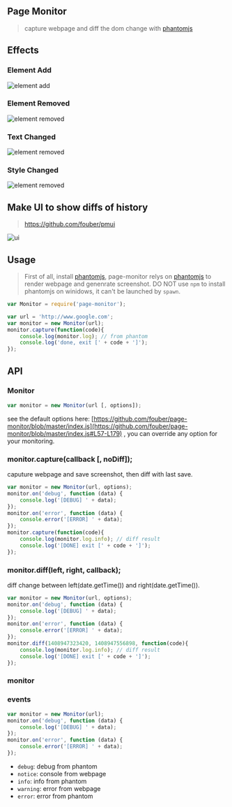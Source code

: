 ## Page Monitor

> capture webpage and diff the dom change with [phantomjs](http://phantomjs.org/)

## Effects

### Element Add

![element add](./demo/1409037825746-1409037838093.png)

### Element Removed

![element removed](./demo/1409037838093-1409037882033.png)

### Text Changed

![element removed](./demo/1409037882033-1409037916727.png)

### Style Changed

![element removed](./demo/1409038130483-1409038137417.png)

## Make UI to show diffs of history

> https://github.com/fouber/pmui

![ui](./demo/ui.png?v=3)

## Usage

> First of all, install [phantomjs](http://phantomjs.org/download.html), page-monitor relys on [phantomjs](http://phantomjs.org/) to render webpage and genenrate screenshot. DO NOT use ``npm`` to install phantomjs on winidows, it can't be launched by ``spawn``.

```javascript
var Monitor = require('page-monitor');

var url = 'http://www.google.com';
var monitor = new Monitor(url);
monitor.capture(function(code){
    console.log(monitor.log); // from phantom
    console.log('done, exit [' + code + ']');
});
```

## API

### Monitor

```javascript
var monitor = new Monitor(url [, options]);
```

see the default options here: [https://github.com/fouber/page-monitor/blob/master/index.js](https://github.com/fouber/page-monitor/blob/master/index.js#L57-L179) , you can override any option for your monitoring.

### monitor.capture(callback [, noDiff]);

caputure webpage and save screenshot, then diff with last save.

```javascript
var monitor = new Monitor(url, options);
monitor.on('debug', function (data) {
    console.log('[DEBUG] ' + data);
});
monitor.on('error', function (data) {
    console.error('[ERROR] ' + data);
});
monitor.capture(function(code){
    console.log(monitor.log.info); // diff result
    console.log('[DONE] exit [' + code + ']');
});
```

### monitor.diff(left, right, callback);

diff change between left(date.getTime()) and right(date.getTime()).

```javascript
var monitor = new Monitor(url, options);
monitor.on('debug', function (data) {
    console.log('[DEBUG] ' + data);
});
monitor.on('error', function (data) {
    console.error('[ERROR] ' + data);
});
monitor.diff(1408947323420, 1408947556898, function(code){
    console.log(monitor.log.info); // diff result
    console.log('[DONE] exit [' + code + ']');
});
```
### monitor
### events

```javascript
var monitor = new Monitor(url);
monitor.on('debug', function (data) {
    console.log('[DEBUG] ' + data);
});
monitor.on('error', function (data) {
    console.error('[ERROR] ' + data);
});
```

* ``debug``: debug from phantom
* ``notice``: console from webpage
* ``info``: info from phantom
* ``warning``: error from webpage
* ``error``: error from phantom
